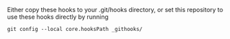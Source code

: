Either copy these hooks to your .git/hooks directory, or set this repository to use these hooks directly by running

```
git config --local core.hooksPath _githooks/ 
```
